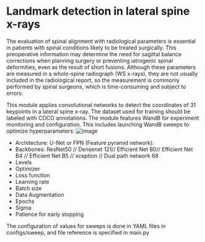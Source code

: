 # Landmark detection in lateral spine x-rays

The evaluation of spinal alignment with radiological parameters is essential in patients with spinal conditions likely to be treated surgically.
This preoperative information may determine the need for sagittal balance corrections when planning surgery or preventing iatrogenic spinal deformities, 
even as the result of short fusions. Although these parameters are measured in a whole-spine radiograph (WS x-rays), they are not usually included in the 
radiological report, so the measurement is commonly performed by spinal surgeons, which is time-consuming and subject to errors. 


This module applies convolutional networks to detect the coordinates of 31 keypoints in a lateral spine x-ray.
The dataset used for training should be labeled with COCO annotations. The module features WandB for experiment monitoring and configuration.
This includes launching WandB sweeps to optimize hyperparameters: 
![image](https://user-images.githubusercontent.com/43885984/211001983-da4a40cc-1ff7-423e-be54-946839efefab.png)

* Architecture: U-Net or FPN (Feature pyramid network): 
* Backbones: ResNet50 // Densenet 121//  Efficient Net B0//  Efficient Net B4 // Efficient Net B5 // xception // Dual path network 68
* Levels
* Optimizer
* Loss function
* Learning rate
* Batch size
* Data Augmentation
* Epochs
* Sigma
* Patience for early stopping

The configuration of values for sweeps is done in YAML files in configs/sweep, and file reference is specified in main.py
